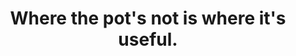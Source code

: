---
title: Where the pot's not is where it's useful.
tags: non-dual daoism concepts opposites
star: true
thetao: true
order: 2
---